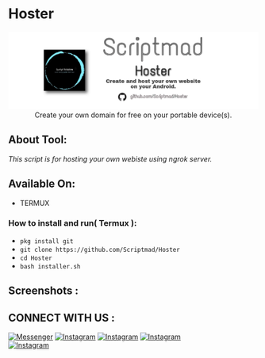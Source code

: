 # Hoster
<p align="center">
<img src="https://raw.githubusercontent.com/Scriptmad/Hoster/main/github%20hoster%201.jpg">
Create your own domain for free on your portable device(s).
</p>

## About Tool:
<i>This script is for hosting your own webiste using ngrok server.</i>

## Available On:

* TERMUX

### How to install and run( Termux ):

* `pkg install git`
* `git clone https://github.com/Scriptmad/Hoster`
* `cd Hoster`
* `bash installer.sh`

## Screenshots :



## CONNECT WITH US :
[![Messenger](https://img.shields.io/badge/Chat-Messenger-blue?style=for-the-badge&logo=messenger)](https://rebrand.ly/scriptmadofficial)
[![Instagram](https://img.shields.io/badge/INSTAGRAM-FOLLOW-red?style=for-the-badge&logo=instagram)](https://rebrand.ly/Sakid-insta)
[![Instagram](https://img.shields.io/badge/FACEBOOK-LIKE-red?style=for-the-badge&logo=facebook)](https://rebrand.ly/scriptmadfbpage)
[![Instagram](https://img.shields.io/badge/TELEGRAM-CHANNEL-red?style=for-the-badge&logo=telegram)](https://rebrand.ly/Scriptmad)                      
[![Instagram](https://img.shields.io/badge/WHATSAPP-JOINGROUP-red?style=for-the-badge&logo=whatsapp)](https://rebrand.ly/wagrp-smad)

